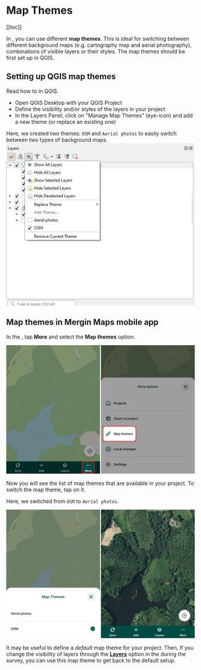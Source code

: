# Map Themes
[[toc]]

In <MobileAppName />, you can use different **map themes**. This is ideal for switching between different background maps (e.g. cartography map and aerial photography), combinations of visible layers or their styles. The map themes should be first set up in QGIS.

## Setting up QGIS map themes

Read how to <QGISHelp ver="latest" link="user_manual/introduction/general_tools.html#configuring-map-themes" text="set up a new map theme" /> in QGIS.

- Open QGIS Desktop with your QGIS Project
- Define the visibility and/or styles of the layers in your project
- In the Layers Panel, click on "Manage Map Themes" (eye-icon) and add a new theme (or replace an existing one)

Here, we created two themes: `OSM` and `Aerial photos` to easily switch between two types of background maps.
![QGIS Map Themes setup](./qgis_map_themes_setup.jpg "QGIS Map Themes setup")

## Map themes in Mergin Maps mobile app
In the <MobileAppNameShort />, tap **More** and select the **Map themes** option.

![Map themes option in Mergin Maps mobile app](./mobile-app-map-themes-option.jpg "Map themes option in Mergin Maps mobile app")

Now you will see the list of map themes that are available in your project. To switch the map theme, tap on it.

Here, we switched from `OSM` to `Aerial photos`. 

![Mergin Maps mobile app switching map themes](./mobile-app-map-themes-switch.jpg "Mergin Maps mobile app switching map themes")

It may be useful to define a *default* map theme for your project. Then, If you change the visibility of layers through the [**Layers**](../../field/layers/) option in the <MobileAppNameShort /> during the survey, you can use this map theme to get back to the default setup.
